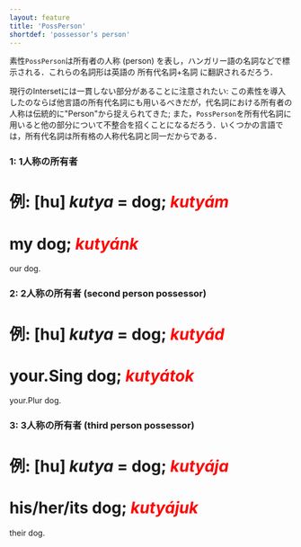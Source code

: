 ```yaml
---
layout: feature
title: 'PossPerson'
shortdef: 'possessor’s person'
---
```


素性`PossPerson`は所有者の人称 (person) を表し，ハンガリー語の名詞などで標示される．これらの名詞形は英語の 所有代名詞+名詞 に翻訳されるだろう．

現行のIntersetには一貫しない部分があることに注意されたい: この素性を導入したのならば他言語の所有代名詞にも用いるべきだが，代名詞における所有者の人称は伝統的に"Person"から捉えられてきた; また，`PossPerson`を所有代名詞に用いると他の部分について不整合を招くことになるだろう．いくつかの言語では，所有代名詞は所有格の人称代名詞と同一だからである．

### 1: 1人称の所有者

例:
[hu]
<I>kutya</I>
= dog;
<span style='color: red'><I>kutyám</I></span>
=
my dog;
<span style='color: red'><I>kutyá</I></span><span style='color: red'><I>nk</I></span>
=
our dog.

### 2: 2人称の所有者 (second person possessor)

例:
[hu]
<I>kutya</I>
= dog;
<span style='color: red'><I>kutyá</I></span><span style='color: red'><I>d</I></span>
=
your.Sing dog;
<span style='color: red'><I>kutyá</I></span><span style='color: red'><I>tok</I></span>
=
your.Plur dog.

### 3: 3人称の所有者 (third person possessor)

例:
[hu]
<I>kutya</I>
= dog;
<span style='color: red'><I>kutyá</I></span><span style='color: red'><I>ja</I></span>
=
his/her/its dog;
<span style='color: red'><I>kutyá</I></span><span style='color: red'><I>juk</I></span>
=
their dog.
